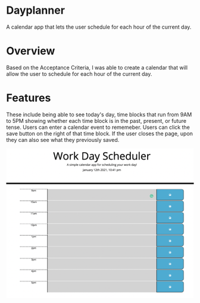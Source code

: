 # Dayplanner

A calendar app that lets the user schedule for each hour of the current day.

# Overview
Based on the Acceptance Criteria, I was able to create a calendar that will allow the user to schedule for each hour of the current day.

# Features 

These include being able to see today's day, time blocks that run from 9AM to 5PM showing whether each time block is in the past, present, or future tense. Users can enter a calendar event to rememeber. Users can click the save button on the right of that time block. If the user closes the page, upon they can also see what they previously saved.

![](Assets/Screenshots/Screen%20Shot%202021-01-12%20at%2010.42.04%20PM.png)
